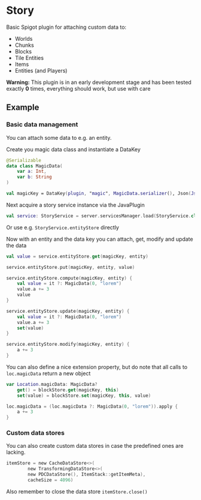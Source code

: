 # Story
Basic Spigot plugin for attaching custom data to: 
- Worlds
- Chunks
- Blocks
- Tile Entities
- Items
- Entities (and Players)

**Warning:** This plugin is in an early development stage and has been tested exactly **0** times, everything should work, but use with care

## Example

### Basic data management

You can attach some data to e.g. an entity.

Create you magic data class and instantiate a DataKey
```kotlin
@Serializable
data class MagicData(
    var a: Int,
    var b: String
)

val magicKey = DataKey(plugin, "magic", MagicData.serializer(), Json(JsonConfiguration.Stable), { it.copy() })
```

Next acquire a story service instance via the JavaPlugin 
```kotlin
val service: StoryService = server.servicesManager.load(StoryService.class);
```

Or use e.g. `StoryService.entityStore` directly

Now with an entity and the data key you can attach, get, modify and update the data
```kotlin
val value = service.entityStore.get(magicKey, entity)

service.entityStore.put(magicKey, entity, value)

service.entityStore.compute(magicKey, entity) {
    val value = it ?: MagicData(0, "lorem")
    value.a += 3
    value
}

service.entityStore.update(magicKey, entity) {
    val value = it ?: MagicData(0, "lorem")
    value.a += 3
    set(value)
}

service.entityStore.modify(magicKey, entity) {
    a += 3
}
```

You can also define a nice extension property, but do note that all calls to `loc.magicData` return a new object
```kotlin
var Location.magicData: MagicData?
    get() = blockStore.get(magicKey, this)
    set(value) = blockStore.set(magicKey, this, value)

loc.magicData = (loc.magicData ?: MagicData(0, "lorem")).apply {
    a += 3
}
```

### Custom data stores

You can also create custom data stores in case the predefined ones are lacking.

```kotlin
itemStore = new CacheDataStore<>(
        new TransformingDataStore<>(
        new PDCDataStore(), ItemStack::getItemMeta),
        cacheSize = 4096)
```

Also remember to close the data store `itemStore.close()`
